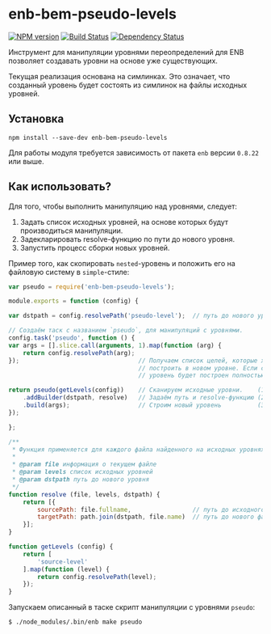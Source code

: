 enb-bem-pseudo-levels
=====================

[![NPM version](http://img.shields.io/npm/v/enb-bem-pseudo-levels.svg?style=flat)](http://badge.fury.io/js/enb-bem-pseudo-levels) [![Build Status](http://img.shields.io/travis/enb-bem/enb-bem-pseudo-levels.svg?branch=master&style=flat)](https://travis-ci.org/enb-bem/enb-bem-pseudo-levels) [![Dependency Status](http://img.shields.io/david/enb-bem/enb-bem-pseudo-levels.svg?style=flat)](https://david-dm.org/enb-bem/enb-bem-pseudo-levels)

Инструмент для манипуляции уровнями переопределений для ENB позволяет создавать уровни на основе уже существующих.

Текущая реализация основана на симлинках. Это означает, что созданный уровень будет состоять из симлинок на файлы исходных уровней.

Установка
----------

```
npm install --save-dev enb-bem-pseudo-levels
```

Для работы модуля требуется зависимость от пакета `enb` версии `0.8.22` или выше.

Как использовать?
-----------------

Для того, чтобы выполнить манипуляцию над уровнями, следует:

1. Задать список исходных уровней, на основе которых будут производиться манипуляции.
2. Задекларировать resolve-функцию по пути до нового уровня.
3. Запустить процесс сборки новых уровней.

Пример того, как скопировать `nested`-уровень и положить его на файловую систему в `simple`-стиле:

```js
var pseudo = require('enb-bem-pseudo-levels');

module.exports = function (config) {

var dstpath = config.resolvePath('pseudo-level');  // путь до нового уровня

// Создаём таск с названием `pseudo`, для манипуляций с уровнями.
config.task('pseudo', function () {
var args = [].slice.call(arguments, 1).map(function (arg) {
    return config.resolvePath(arg);
});                                 // Получаем список целей, которые хотим
                                    // построить в новом уровне. Если список пуст
                                    // уровень будет построен полностью.

return pseudo(getLevels(config))    // Сканируем исходные уровни.    (1)
    .addBuilder(dstpath, resolve)   // Задаём путь и resolve-функцию (2)
    .build(args);                   // Строим новый уровень          (3)
});

};

/**
 * Функция применяется для каждого файла найденного на исходных уровнях `levels`
 *
 * @param file информация о текущем файле
 * @param levels список исходных уровней
 * @param dstpath путь до нового уровня
 */
function resolve (file, levels, dstpath) {
    return [{
        sourcePath: file.fullname,                 // путь до исходного файла
        targetPath: path.join(dstpath, file.name)  // путь до нового файла
    }];
}

function getLevels (config) {
    return [
        'source-level'
    ].map(function (level) {
        return config.resolvePath(level);
    });
}
```

Запускаем описанный в таске скрипт манипуляции с уровнями `pseudo`:

```bash
$ ./node_modules/.bin/enb make pseudo
```

